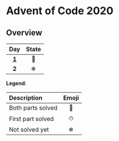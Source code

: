 # Advent of Code 2020
## Overview
| Day | State |
|:---:|:---:|
| **[1](src/main/src/mineiwik.AoC_2020/Day1.java)**  | 🌟 |
| **2**  | ❄ |

**Legend**:

| Description | Emoji |
|:---|:---:|
| Both parts solved | 🌟 |
| First part solved | ⛄ |
|   Not solved yet  | ❄ |
